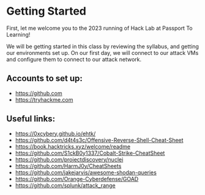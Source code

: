 # Getting Started
First, let me welcome you to the 2023 running of Hack Lab at Passport To Learning!

We will be getting started in this class by reviewing the syllabus, and getting our environments set up. On our first day, we will connect to our attack VMs and configure them to connect to our attack network.

## Accounts to set up:
* https://github.com
* https://tryhackme.com


## Useful links:
* https://0xcybery.github.io/ehtk/
* https://github.com/d4t4s3c/Offensive-Reverse-Shell-Cheat-Sheet
* https://book.hacktricks.xyz/welcome/readme
* https://github.com/S1ckB0y1337/Cobalt-Strike-CheatSheet
* https://github.com/projectdiscovery/nuclei
* https://github.com/HarmJ0y/CheatSheets
* https://github.com/jakejarvis/awesome-shodan-queries
* https://github.com/Orange-Cyberdefense/GOAD
* https://github.com/splunk/attack_range